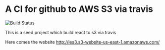 # A CI for github to AWS S3 via travis

[![Build Status](https://travis-ci.org/orangeflame/S3CI.svg?branch=master)](https://travis-ci.org/orangeflame/S3CI)

This is a seed project which build react to s3 via travis

Here comes the website
http://les3.s3-website-us-east-1.amazonaws.com/
